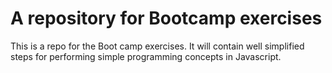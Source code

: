 # A repository for Bootcamp exercises

This is a repo for the Boot camp exercises. It will contain well simplified steps for performing simple programming concepts in Javascript.


